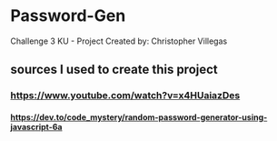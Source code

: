 # Password-Gen
Challenge 3 KU - Project Created by: Christopher Villegas

## sources I used to create this project 

### https://www.youtube.com/watch?v=x4HUaiazDes
#### https://dev.to/code_mystery/random-password-generator-using-javascript-6a

